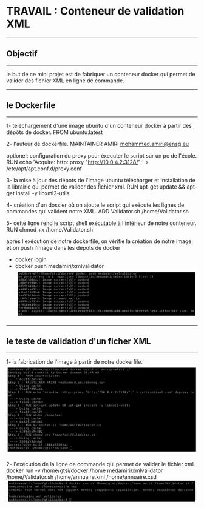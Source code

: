 # TRAVAIL : Conteneur de validation XML
------------
## Objectif
------------
le but de ce mini projet est de fabriquer un conteneur docker qui permet de valider des fichier XML en ligne de commande.

-----------------
## le Dockerfile 
-----------------

1- téléchargement d'une image ubuntu d'un conteneur docker à partir des dépôts de docker.
FROM ubuntu:latest

2- l'auteur de dockerfile.
MAINTAINER  AMIRI <mohammed.amiri@ensg.eu>

optionel: configuration du proxy pour éxecuter le script sur un pc de l'école.
RUN echo 'Acquire::http::proxy "http://10.0.4.2:3128/";' > /etc/apt/apt.conf.d/proxy.conf

3- la mise à jour des dépots de l'image ubuntu télécharger et installation de la librairie qui permet de valider des fichier xml.
RUN apt-get update && apt-get install -y libxml2-utils

4- création d'un dossier où on ajoute le script qui exécute les lignes de commandes qui valident notre XML.
ADD Validator.sh /home/Validator.sh

5- cette ligne rend le script shell exécutable à l'intérieur de notre conteneur.
RUN chmod +x /home/Validator.sh

après l'exécution de notre dockerfile, on vérifie la création de notre image, et on push l'image dans les dépots de docker
- docker login 
- docker push medamiri/xmlvalidator
![push](pull.png)
------------------------------------------
## le teste de validation d'un ficher XML
------------------------------------------
 1- la fabrication de l'image à partir de notre dockerfile.
 ![build](build.png)

 2- l'exécution de la ligne de commande qui permet de valider le fichier xml.
docker run -v /home/gtsi/docker:/home medamiri/xmlvalidator /home/Validator.sh /home/annuaire.xml /home/annuaire.xsd
 ![test](test.png)

